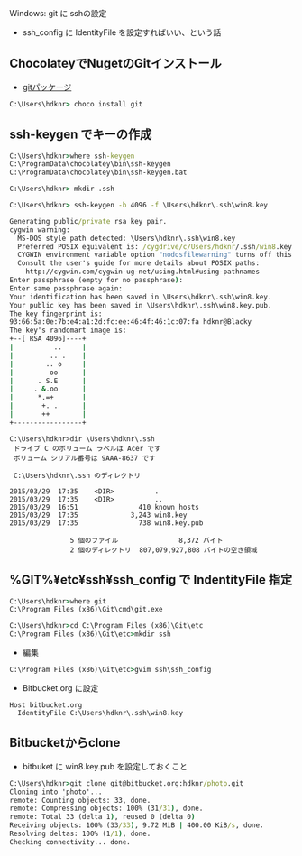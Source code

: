 Windows: git に sshの設定

- ssh_config に IdentityFile を設定すればいい、という話

##  ChocolateyでNugetのGitインストール

- [gitパッケージ](https://chocolatey.org/packages/git)

~~~bat
C:\Users\hdknr> choco install git
~~~

## ssh-keygen でキーの作成

~~~bat
C:\Users\hdknr>where ssh-keygen
C:\ProgramData\chocolatey\bin\ssh-keygen
C:\ProgramData\chocolatey\bin\ssh-keygen.bat
~~~

~~~bat
C:\Users\hdknr> mkdir .ssh
~~~

~~~bat
C:\Users\hdknr> ssh-keygen -b 4096 -f \Users\hdknr\.ssh\win8.key

Generating public/private rsa key pair.
cygwin warning:
  MS-DOS style path detected: \Users\hdknr\.ssh\win8.key
  Preferred POSIX equivalent is: /cygdrive/c/Users/hdknr/.ssh/win8.key
  CYGWIN environment variable option "nodosfilewarning" turns off this warning.
  Consult the user's guide for more details about POSIX paths:
    http://cygwin.com/cygwin-ug-net/using.html#using-pathnames
Enter passphrase (empty for no passphrase):
Enter same passphrase again:
Your identification has been saved in \Users\hdknr\.ssh\win8.key.
Your public key has been saved in \Users\hdknr\.ssh\win8.key.pub.
The key fingerprint is:
93:66:5a:0e:7b:e4:a1:2d:fc:ee:46:4f:46:1c:07:fa hdknr@Blacky
The key's randomart image is:
+--[ RSA 4096]----+
|          ..     |
|         .. .    |
|        .. o     |
|         oo      |
|      . S.E      |
|     . &.oo      |
|      *.=+       |
|       +. .      |
|       ++        |
+-----------------+

~~~

~~~
C:\Users\hdknr>dir \Users\hdknr\.ssh
 ドライブ C のボリューム ラベルは Acer です
 ボリューム シリアル番号は 9AAA-8637 です

 C:\Users\hdknr\.ssh のディレクトリ

2015/03/29  17:35    <DIR>          .
2015/03/29  17:35    <DIR>          ..
2015/03/29  16:51               410 known_hosts
2015/03/29  17:35             3,243 win8.key
2015/03/29  17:35               738 win8.key.pub

               5 個のファイル               8,372 バイト
               2 個のディレクトリ  807,079,927,808 バイトの空き領域
~~~

## %GIT%¥etc¥ssh¥ssh_config で IndentityFile 指定

~~~bat
C:\Users\hdknr>where git
C:\Program Files (x86)\Git\cmd\git.exe
~~~

~~~bat
C:\Users\hdknr>cd C:\Program Files (x86)\Git\etc
C:\Program Files (x86)\Git\etc>mkdir ssh
~~~

- 編集

~~~bat
C:\Program Files (x86)\Git\etc>gvim ssh\ssh_config
~~~

- Bitbucket.org に設定

~~~
Host bitbucket.org
  IdentityFile C:\Users\hdknr\.ssh\win8.key
~~~

## Bitbucketからclone

- bitbuket に win8.key.pub を設定しておくこと

~~~bat
C:\Users\hdknr>git clone git@bitbucket.org:hdknr/photo.git
Cloning into 'photo'...
remote: Counting objects: 33, done.
remote: Compressing objects: 100% (31/31), done.
remote: Total 33 (delta 1), reused 0 (delta 0)
Receiving objects: 100% (33/33), 9.72 MiB | 400.00 KiB/s, done.
Resolving deltas: 100% (1/1), done.
Checking connectivity... done.
~~~

